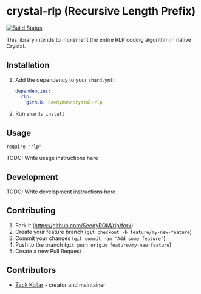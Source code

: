 # crystal-rlp (Recursive Length Prefix)

[![Build Status](https://travis-ci.com/SeedyROM/crystal-rlp.svg?branch=master)](https://travis-ci.com/SeedyROM/crystal-rlp)

This library intends to implement the entire RLP coding algorithm in native Crystal.

## Installation

1. Add the dependency to your `shard.yml`:

   ```yaml
   dependencies:
     rlp:
       github: SeedyROM/crystal-rlp
   ```

2. Run `shards install`

## Usage

```crystal
require "rlp"
```

TODO: Write usage instructions here

## Development

TODO: Write development instructions here

## Contributing

1. Fork it (<https://github.com/SeedyROM/rlp/fork>)
2. Create your feature branch (`git checkout -b feature/my-new-feature`)
3. Commit your changes (`git commit -am 'Add some feature'`)
4. Push to the branch (`git push origin feature/my-new-feature`)
5. Create a new Pull Request

## Contributors

- [Zack Kollar](https://github.com/SeedyROM) - creator and maintainer
